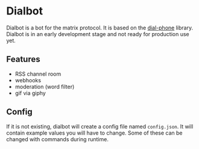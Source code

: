 # Dialbot

Dialbot is a bot for the matrix protocol. It is based on the [dial-phone]("https://github.com/mtorials/dial-phone") library.
Dialbot is in an early development stage and not ready for production use yet.

## Features

- RSS channel room
- webhooks
- moderation (word filter)
- gif via giphy

## Config

If it is not existing, dialbot will create a config file named `config.json`.
It will contain example values you will have to change. Some of these can be changed with commands
during runtime.
